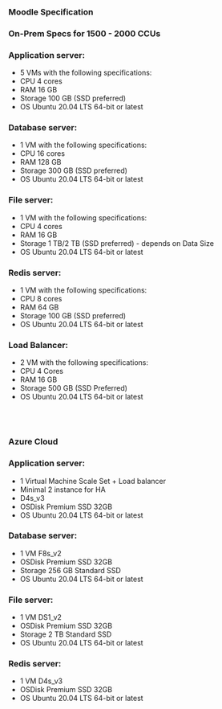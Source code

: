 ### Moodle Specification
### On-Prem Specs for 1500 - 2000 CCUs
### Application server:
- 5 VMs with the following specifications:
- CPU 4 cores
- RAM 16 GB
- Storage 100 GB (SSD preferred)
- OS Ubuntu 20.04 LTS 64-bit or latest

### Database server:
- 1 VM with the following specifications:
- CPU 16 cores
- RAM 128 GB
- Storage 300 GB (SSD preferred)
- OS Ubuntu 20.04 LTS 64-bit or latest

### File server:
- 1 VM with the following specifications:
- CPU 4 cores
- RAM 16 GB
- Storage 1 TB/2 TB (SSD preferred) -  depends on Data Size
- OS Ubuntu 20.04 LTS 64-bit or latest

### Redis server:
- 1 VM with the following specifications:
- CPU 8 cores
- RAM 64 GB
- Storage 100 GB (SSD preferred)
- OS Ubuntu 20.04 LTS 64-bit or latest

### Load Balancer:
- 2 VM with the following specifications:
- CPU 4 Cores
- RAM 16 GB
- Storage 500 GB (SSD Preferred)
- OS Ubuntu 20.04 LTS 64-bit or latest

<br />
<br />

### Azure Cloud
### Application server:
- 1 Virtual Machine Scale Set + Load balancer
- Minimal 2 instance for HA
- D4s_v3
- OSDisk Premium SSD 32GB
- OS Ubuntu 20.04 LTS 64-bit or latest

### Database server:
- 1 VM F8s_v2
- OSDisk Premium SSD 32GB
- Storage 256 GB Standard SSD
- OS Ubuntu 20.04 LTS 64-bit or latest

### File server:
- 1 VM DS1_v2
- OSDisk Premium SSD 32GB
- Storage 2 TB Standard SSD
- OS Ubuntu 20.04 LTS 64-bit or latest

### Redis server:
- 1 VM D4s_v3
- OSDisk Premium SSD 32GB
- OS Ubuntu 20.04 LTS 64-bit or latest
